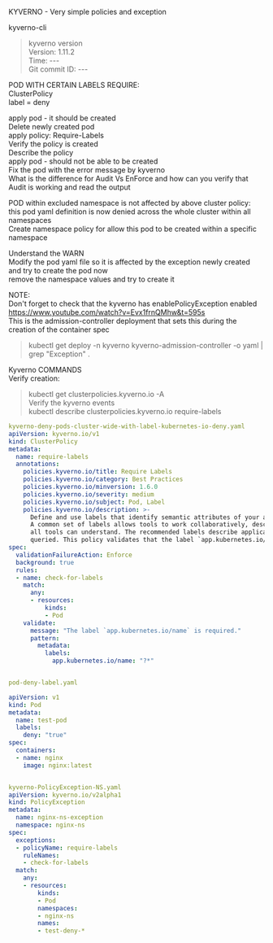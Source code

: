 KYVERNO - Very simple policies and exception   

kyverno-cli  
> kyverno version  
Version: 1.11.2  
Time: ---  
Git commit ID: ---  


POD WITH CERTAIN LABELS REQUIRE:  
ClusterPolicy  
label = deny  

apply pod - it should be created  
Delete newly created pod  
apply policy: Require-Labels  
Verify the policy is created  
Describe the policy  
apply pod - should not be able to be created  
Fix the pod with the error message by kyverno  
What is the difference for Audit Vs EnForce 
and how can you verify that Audit is working and read the output  

POD within excluded namespace is not affected by above cluster policy:  
this pod yaml definition is now denied across the whole cluster within all namespaces  
Create namespace policy for allow this pod to be created within a specific namespace 

Understand the WARN  
Modify the  pod yaml file so it is affected by the exception newly created and try to create the pod now  
remove the namespace values and try to create it  


NOTE:  
Don't forget to check that the kyverno has enablePolicyException enabled  
https://www.youtube.com/watch?v=Evx1frnQMhw&t=595s  
This is the admission-controller deployment that sets this during the creation of the container spec 
> kubectl get deploy -n kyverno kyverno-admission-controller -o yaml | grep "Exception" . 




Kyverno COMMANDS  
Verify creation:  
> kubectl get clusterpolicies.kyverno.io -A  
Verify the kyverno events  
> kubectl describe clusterpolicies.kyverno.io require-labels  

```yaml
kyverno-deny-pods-cluster-wide-with-label-kubernetes-io-deny.yaml  
apiVersion: kyverno.io/v1  
kind: ClusterPolicy  
metadata:  
  name: require-labels  
  annotations:  
    policies.kyverno.io/title: Require Labels  
    policies.kyverno.io/category: Best Practices
    policies.kyverno.io/minversion: 1.6.0
    policies.kyverno.io/severity: medium
    policies.kyverno.io/subject: Pod, Label
    policies.kyverno.io/description: >-
      Define and use labels that identify semantic attributes of your application or Deployment.
      A common set of labels allows tools to work collaboratively, describing objects in a common manner that
      all tools can understand. The recommended labels describe applications in a way that can be
      queried. This policy validates that the label `app.kubernetes.io/name` is specified with some value.      
spec:
  validationFailureAction: Enforce
  background: true
  rules:
  - name: check-for-labels
    match:
      any:
      - resources:
          kinds:
          - Pod
    validate:
      message: "The label `app.kubernetes.io/name` is required."
      pattern:
        metadata:
          labels:
            app.kubernetes.io/name: "?*"
```

```yaml

pod-deny-label.yaml  

apiVersion: v1  
kind: Pod
metadata:
  name: test-pod
  labels:
    deny: "true"
spec:
  containers:
  - name: nginx
    image: nginx:latest

```


```yaml

kyverno-PolicyException-NS.yaml
apiVersion: kyverno.io/v2alpha1
kind: PolicyException
metadata:
  name: nginx-ns-exception
  namespace: nginx-ns
spec:
  exceptions:
  - policyName: require-labels
    ruleNames:
    - check-for-labels
  match:
    any:
    - resources:
        kinds:
        - Pod
        namespaces:
        - nginx-ns
        names:
        - test-deny-*



```




